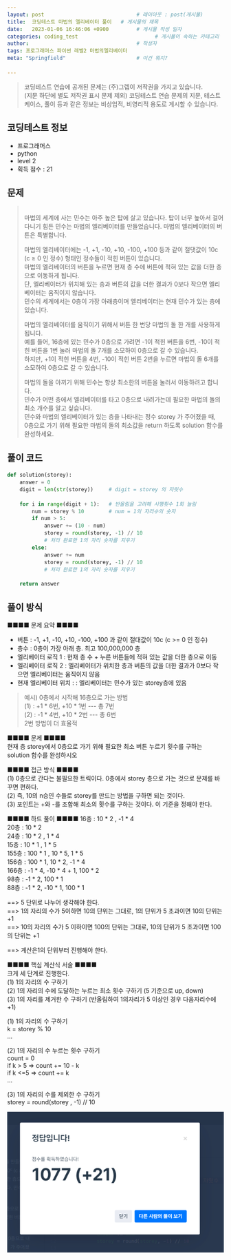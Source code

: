 ```yaml
---
layout: post                              # 레이아웃 : post(게시물)
title:  코딩테스트 마법의 엘리베이터 풀이   # 게시물의 제목
date:   2023-01-06 16:46:06 +0900         # 게시물 작성 일자
categories: coding_test                         # 게시물이 속하는 카테고리
author:                                   # 작성자
tags: 프로그래머스 파이썬 레벨2 마법의엘리베이터
meta: "Springfield"                       # 이건 뭐지?

---
```

<!--postNo: 20230106_001-->

> 코딩테스트 연습에 공개된 문제는 (주)그렙이 저작권을 가지고 있습니다.  
> (지문 하단에 별도 저작권 표시 문제 제외)
> 코딩테스트 연습 문제의 지문, 테스트케이스, 풀이 등과 같은 정보는 비상업적, 비영리적 용도로 게시할 수 있습니다.  

## 코딩테스트 정보
* 프로그래머스
* python
* level 2
* 획득 점수 : 21

## 문제
<blockquote>
<br>
마법의 세계에 사는 민수는 아주 높은 탑에 살고 있습니다.  
탑이 너무 높아서 걸어 다니기 힘든 민수는 마법의 엘리베이터를 만들었습니다.  
마법의 엘리베이터의 버튼은 특별합니다.  

마법의 엘리베이터에는 -1, +1, -10, +10, -100, +100 등과 같이 절댓값이 10c (c ≥ 0 인 정수) 형태인 정수들이 적힌 버튼이 있습니다.  
마법의 엘리베이터의 버튼을 누르면 현재 층 수에 버튼에 적혀 있는 값을 더한 층으로 이동하게 됩니다.  
단, 엘리베이터가 위치해 있는 층과 버튼의 값을 더한 결과가 0보다 작으면 엘리베이터는 움직이지 않습니다.  
민수의 세계에서는 0층이 가장 아래층이며 엘리베이터는 현재 민수가 있는 층에 있습니다.  

마법의 엘리베이터를 움직이기 위해서 버튼 한 번당 마법의 돌 한 개를 사용하게 됩니다.  
예를 들어, 16층에 있는 민수가 0층으로 가려면 -1이 적힌 버튼을 6번, -10이 적힌 버튼을 1번 눌러 마법의 돌 7개를 소모하여 0층으로 갈 수 있습니다.  
하지만, +1이 적힌 버튼을 4번, -10이 적힌 버튼 2번을 누르면 마법의 돌 6개를 소모하여 0층으로 갈 수 있습니다.  

마법의 돌을 아끼기 위해 민수는 항상 최소한의 버튼을 눌러서 이동하려고 합니다.  
민수가 어떤 층에서 엘리베이터를 타고 0층으로 내려가는데 필요한 마법의 돌의 최소 개수를 알고 싶습니다.  
민수와 마법의 엘리베이터가 있는 층을 나타내는 정수 storey 가 주어졌을 때,  
0층으로 가기 위해 필요한 마법의 돌의 최소값을 return 하도록 solution 함수를 완성하세요.
<br>
</blockquote>

## 풀이 코드
```python
def solution(storey):
    answer = 0
    digit = len(str(storey))     # digit = storey 의 자릿수

    for i in range(digit + 1):   # 반올림을 고려해 시행횟수 1회 늘림
        num = storey % 10        # num = 1의 자리수의 숫자
        if num > 5:
            answer += (10 - num)
            storey = round(storey, -1) // 10
            # 처리 완료한 1의 자리 숫자를 지우기
        else:
            answer += num
            storey = round(storey, -1) // 10
            # 처리 완료한 1의 자리 숫자를 지우기

    return answer
```

## 풀이 방식
■■■■ 문제 요약 ■■■■  
* 버튼 : -1, +1, -10, +10, -100, +100 과 같이 절대값이 10c (c >= 0 인 정수)  
* 층수 : 0층이 가장 아래 층. 최고 100,000,000 층
* 엘리베이터 로직 1 : 현재 층 수 + 누른 버튼들에 적혀 있는 값을 더한 층으로 이동  
* 엘리베이터 로직 2 : 엘리베이터가 위치한 층과 버튼의 값을 더한 결과가 0보다 작으면 엘리베이터는 움직이지 않음  
* 현재 엘리베이터 위치 :  : 엘리베이터는 민수가 있는 storey층에 있음  
> 예시) 0층에서 시작해 16층으로 가는 방법  
> (1) : +1 * 6번, +10 * 1번 --- 총 7번  
> (2) : -1 * 4번, +10 * 2번 --- 총 6번  
> 2번 방법이 더 효율적

■■■■ 문제 ■■■■  
현재 층 storey에서 0층으로 가기 위해 필요한 최소 버튼 누르기 횟수를 구하는 solution 함수를 완성하시오  

■■■■ 접근 방식 ■■■■  
(1) 0층으로 간다는 불필요한 트릭이다. 0층에서 storey 층으로 가는 것으로 문제를 바꾸면 편하다.  
(2) 즉, 10의 n승인 수들로 storey를 만드는 방법을 구하면 되는 것이다.  
(3) 포인트는 +와 -를 조합해 최소의 횟수를 구하는 것이다. 이 기준을 정해야 한다. 

■■■■ 하드 풀이 ■■■■
16층 : 10 * 2 , -1 * 4  
20층 : 10 * 2  
24층 : 10 * 2 , 1 * 4  
15층 : 10 * 1 , 1 * 5  
155층 : 100 * 1 , 10 * 5, 1 * 5  
156층 : 100 * 1, 10 * 2, -1 * 4  
166층 : -1 * 4, -10 * 4 + 1, 100 * 2  
98층 : -1 * 2, 100 * 1  
88층 : -1 * 2, -10 * 1, 100 * 1  

==> 5 단위로 나누어 생각해야 한다.  
==> 1의 자리의 수가 5이하면 10의 단위는 그대로, 1의 단위가 5 초과이면 10의 단위는 +1  
==> 10의 자리의 수가 5 이하이면 100의 단위는 그대로, 10의 단위가 5 초과이면 100의 단위는 +1   

==> 계산은1의 단위부터 진행해야 한다.  

■■■■ 핵심 계산식 서술 ■■■■  
크게 세 단계로 진행한다.  
(1) 1의 자리의 수 구하기  
(2) 1의 자리의 수에 도달하는 누르는 최소 횟수 구하기 (5 기준으로 up, down)  
(3) 1의 자리를 제거한 수 구하기 (반올림하여 1의자리가 5 이상인 경우 다음자리수에 +1)   
  
(1) 1의 자리의 수 구하기  
k = storey % 10  
...

(2) 1의 자리의 수 누르는 횟수 구하기  
count = 0  
if k > 5 => count += 10 - k  
if k <=5 => count += k  
...

(3) 1의 자리의 수를 제외한 수 구하기  
storey = round(storey , -1) // 10  

![](/assets/images/20230106_001_001.png)